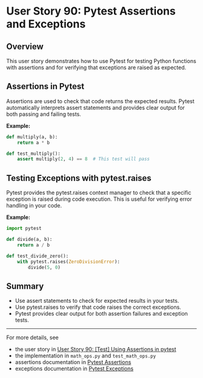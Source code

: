 # User Story 90: Pytest Assertions and Exceptions

## Overview
This user story demonstrates how to use Pytest for testing Python functions with assertions and for verifying that exceptions are raised as expected.

## Assertions in Pytest
Assertions are used to check that code returns the expected results. Pytest automatically interprets assert statements and provides clear output for both passing and failing tests.

**Example:**
```python
def multiply(a, b):
    return a * b

def test_multiply():
    assert multiply(2, 4) == 8  # This test will pass
```

## Testing Exceptions with pytest.raises
Pytest provides the pytest.raises context manager to check that a specific exception is raised during code execution. This is useful for verifying error handling in your code.

**Example:**
```python
import pytest

def divide(a, b):
    return a / b

def test_divide_zero():
    with pytest.raises(ZeroDivisionError):
        divide(5, 0)
```

## Summary
- Use assert statements to check for expected results in your tests.
- Use pytest.raises to verify that code raises the correct exceptions.
- Pytest provides clear output for both assertion failures and exception tests.

---
For more details, see 
 - the user story in [User Story 90: [Test] Using Assertions in pytest](https://dev.azure.com/gabriel-raby/Python/_workitems/edit/90)
 - the implementation in `math_ops.py` and `test_math_ops.py`
 - assertions documentation in [Pytest Assertions](https://docs.pytest.org/en/stable/how-to/assert.html)
 - exceptions documentation in [Pytest Exceptions](https://docs.pytest.org/en/stable/reference/reference.html#pytest-raises)